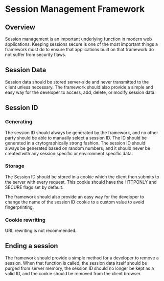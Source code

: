 # Session Management Framework

## Overview

Session management is an important underlying function in modern web
applications. Keeping sessions secure is one of the most important
things a framework must do to ensure that applications built on that
framework do not suffer from security flaws.

## Session Data

Session data should be stored server-side and never transmitted to the
client unless necessary. The framework should also provide a simple and
easy way for the developer to access, add, delete, or modify session
data.

## Session ID

### Generating

The session ID should always be generated by the framework, and no other
party should be able to manually select a session ID. The ID should be
generated in a crytographically strong fashion. The session ID should
always be generated based on random numbers, and it should never be
created with any session specific or environment specific data.

### Storage

The Session ID should be stored in a cookie which the client then
submits to the server with every request. This cookie should have the
HTTPONLY and SECURE flags set by default.

The framework should also provide an easy way for the developer to
change the name of the session ID cookie to a custom value to avoid
fingerprinting.

### Cookie rewriting

URL rewriting is not recommended.

## Ending a session

The framework should provide a simple method for a developer to remove a
session. When that function is called, the session data itself should be
purged from server memory, the session ID should no longer be kept as a
valid ID, and the cookie should be removed from the client browser.